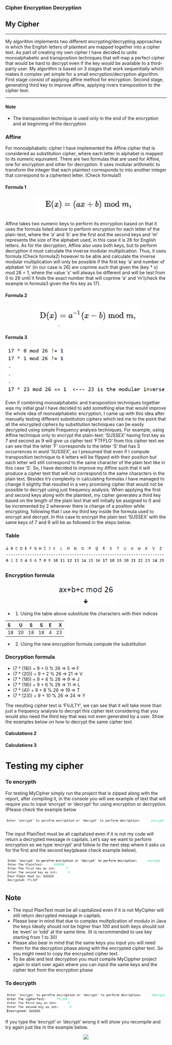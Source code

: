 ### Cipher Encryption Decryption
 
## My Cipher

------


My algorithm implements two different encrypting/decrypting approaches in which the English letters of plaintext are mapped together into a cipher text. As part of creating my own cipher I have decided to unite monoalphabetic and transposition techniques that will map a perfect cipher that would be hard to decrypt even if the key would be available to a third-party user. My algorithm is based on 3 stages that work sequentially which makes it complex yet simple for a small encryption/decryption algorithm. First stage consist of applying affine method for encryption. Second stage, generating third key to improve affine, applying rivers transposition to the cipher text.

------
#### Note
* The transposition technique is used only in the end of the encryption and at beginning of the decryption


### Affine
For monoalphabetic cipher I have implemented the Affine cipher that is considered as substitution cipher, where each letter in alphabet is mapped to its numeric equivalent. There are two formulas that are used for Affine, one for encryption and other for decryption. It uses modular arithmetic to transform the integer that each plaintext corresponds to into another integer that correspond to a ciphertext letter. (Check formula1)
#### Formula 1

<p align="center"><img src = "images/formula1.PNG" ></p>


Affine takes two numeric keys to perform its encryption based on that it uses the formula listed above to perform encryption for each letter of the plain-text, where the ‘a’ and ‘b’ are the first and the second keys and ‘m’ represents the size of the alphabet used, in this case it is 26 for English letters.
As for the decryption, Affine also uses both keys, but to perform decryption it must calculate the inverse modular multiplication. Thus, it uses formula (Check formula2) however to be able and calculate the inverse modular multiplication will only be possible if the first key ‘a’ and number of alphabet ‘m’ (in our case is 26) are coprime such that given the (key * x) mod 26 = 1, where the value ‘x’ will always be different and will be test from 0 to 26 until it finds the exact number that will coprime ‘a’ and ‘m’(check the example in formula3 given the firs key as 17).
#### Formula 2

<p align="center"><img src = "images/formula2.PNG" ></p>

#### Formula 3

<p align="center"><img src = "images/formula3.PNG" ></p>

Even if combining monoalphabetic and transposition techniques together was my initial goal I have decided to add something else that would improve the whole idea of monoalphabetic encryption, I came up with this idea after manually testing different substitution ciphers which led me to the point that all the encrypted ciphers by substitution techniques can be easily decrypted using simple
Frequency analysis techniques. For example, using Affine technique only to encrypt the plain-text: ‘SUSSEX’ having first key as 7 and second as 9 will give us cipher text ‘FTFFLO’ from this cipher text we can see that the letter ‘F’ corresponds to the letter ‘S’ that has 3 occurrences in word ‘SUSSEX’, so I presumed that even if I compute transposition technique to it letters will be flipped with their position but each letter will still correspond to the same character of the plain text like in this case ‘S’. So, I have decided to improve my Affine such that it will produce a cipher text that will not correspond to the same characters in the plain text. Besides it’s complexity in calculating formulas I have managed to change it slightly that resulted in a very promising cipher that would not be possible to decrypt using just frequency analysis. When applying the first and second keys along with the plaintext, my cipher generates a third key based on the length of the plain text that will initially be assigned to 0 and be incremented by 2 whenever there is change of a position while encrypting, following that I use my third key inside the formula used to encrypt and decrypt. In this case to encrypt the plain text ‘SUSSEX’ with the same keys of 7 and 9 will be as followed in the steps below.

### Table
<p align="center"><img src = "images/table.PNG" ></p>

### Encryption formula

<p align="center"><img src = "images/Encryptionformula.PNG" ></p>

* 1) Using the table above substitute the characters with their indices


| S | U  |  S |   S |  E | X |
| :------------ |:---------------:|:---------------:|:---------------:|:---------------:| -----:|
| 18  | 20  | 18 | 18 | 4 | 23 |

* 2) Using the new encryption formula compute the substitution

### Decryption formula

* (7 * (18)) + 9 + 0 % 26 => 5 => F
* (7 * (20)) + 9 + 2 % 26 => 21 => V
* (7 * (18)) + 9 + 4 % 26 => 9 => J
* (7 * (18)) + 9 + 6 % 26 => 11 => L
* (7 * (4)) + 9 + 8 % 26 => 19 => T
* (7 * (23)) + 9 + 10 % 26 => 24 => Y

The resulting cipher text is ‘FVJLTY’, we can see that it will take more than just a frequency analysis to decrypt this cipher text considering that you would also need the third key that was not even generated by a user. Show the examples below on how to decrypt the same cipher text.

#### Calculations 2 
#### Calculations 3


# Testing my cipher

### To encrypth
For testing MyCipher simply run the project that is zipped along with the report, after compiling it, in the console you will see example of text that will require you to input ‘encrypt’ or ‘decrypt’ for using encryption or decryption. (Please check the example below
<p align="center"><img src = "images/keyenter.PNG" ></p>

The input PlainText must be all capitalized even if it is not my code will return a decrypted message in capitals.
Let’s say we want to perform encryption so we type ‘encrypt’ and follow to the next step where it asks us for the first and the second key(please check example below).

<p align="center"><img src = "images/encrypted.PNG" ></p>

## Note

* The input PlainText must be all capitalized even if it is not MyCipher will still return decrypted message in capitals.
* Please bear in mind that due to complex multiplication of modulo in Java the keys Ideally should not be higher than 100 and both keys should not be ‘even’ or ‘odd’ at the same time. (It is recommended to use key starting from 1 to 30)
* Please also bear in mind that the same keys you input you will need them for the decryption phase along with the encrypted cipher text. So you might need to copy the encrypted cipher text.
* To be able and test decryption you must compile MyCippher project again to start over again where you can input the same keys and the cipher text from the encryption phase

### To decrypth
<p align="center"><img src = "images/decrypt.PNG" ></p>

If you type the ‘encrypt’ or ‘decrypt’ wrong it will show you recompile and try again just like in the example below.

<p align="center"><img src = "images/decrypted.PNG" ></p>


